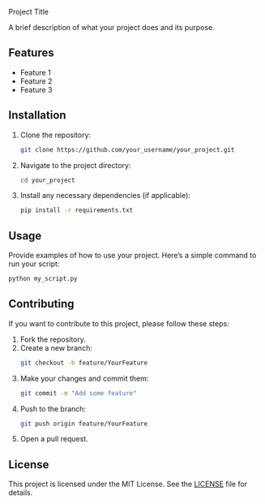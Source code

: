  Project Title

A brief description of what your project does and its purpose.

## Features

- Feature 1
- Feature 2
- Feature 3

## Installation

1. Clone the repository:
   ```bash
   git clone https://github.com/your_username/your_project.git
   ```
2. Navigate to the project directory:
   ```bash
   cd your_project
   ```
3. Install any necessary dependencies (if applicable):
   ```bash
   pip install -r requirements.txt
   ```

## Usage

Provide examples of how to use your project. Here’s a simple command to run your script:

```bash
python my_script.py
```

## Contributing

If you want to contribute to this project, please follow these steps:

1. Fork the repository.
2. Create a new branch:
   ```bash
   git checkout -b feature/YourFeature
   ```
3. Make your changes and commit them:
   ```bash
   git commit -m "Add some feature"
   ```
4. Push to the branch:
   ```bash
   git push origin feature/YourFeature
   ```
5. Open a pull request.

## License

This project is licensed under the MIT License. See the [LICENSE](LICENSE) file for details.
